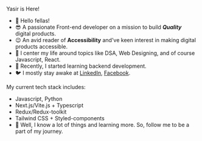 Yasir is Here!

- 👋 Hello fellas!
- 😎 A passionate Front-end developer on a mission to build ***Quality*** digital products.
- 😉 An avid reader of **Accessibility** and've keen interest in making digital products accessible.
- 🍃 I center my life around topics like DSA, Web Designing, and of course Javascript, React.
- 👀 Recently, I started learning backend development.
- 🐦 I mostly stay awake at [LinkedIn](https://www.linkedin.com/in/khanzada22/), [Facebook](https://www.facebook.com/YasirKhanzada22/).

My current tech stack includes:

- Javascript, Python
- Next.js/Vite.js + Typescript
- Redux/Redux-toolkit
- Tailwind CSS + Styled-components
- 👟 Well, I know a lot of things and learning more. So, follow me to be a part of my journey.
